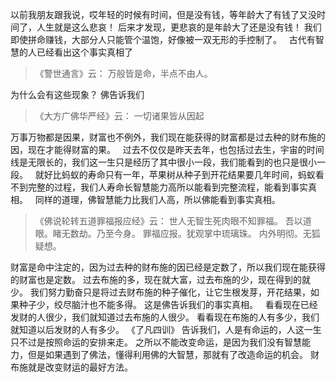 以前我朋友跟我说，哎年轻的时候有时间，但是没有钱，等年龄大了有钱了又没时间了，人生就是这么悲哀！
后来才发现，更悲哀的是年龄大了还是没有钱！
我们即使拼命赚钱，大部分人只能管个温饱，好像被一双无形的手控制了。
&nbsp;
古代有智慧的人已经看出这个事实真相了

> 《警世通言》云：
> 万般皆是命，半点不由人。

为什么会有这些现象？
佛告诉我们

> 《大方广佛华严经》云：
> 一切诸果皆从因起

万事万物都是因果，财富也不例外，我们现在能获得的财富都是过去种的财布施的因，现在才能得财富的果。
&nbsp;
过去不仅仅是昨天去年，也包括过去生，宇宙的时间线是无限长的，我们这一生只是经历了其中很小一段，我们能看到的也只是很小一段。
&nbsp;
就好比蚂蚁的寿命只有一年，苹果树从种子到开花结果要几年时间，蚂蚁看不到完整的过程，我们人寿命长智慧能力高所以能看到完整流程，能看到事实真相。
&nbsp;
同样的道理，佛智慧能力比我们人高，所以佛能看到事实真相。

> 《佛说轮转五道罪福报应经》云：
> 世人无智生死肉眼不知罪福。
> 吾以道眼。睹无数劫。乃至今身。
> 罪福应报。犹观掌中琉璃珠。
> 内外明彻。无狐疑想。

财富是命中注定的，因为过去种的财布施的因已经是定数了，所以我们现在能获得的财富也是定数。
过去布施的多，现在就大富，过去布施的少，现在得到的就少。
我们努力勤奋只是将过去财布施的种子催化，让它生根发芽，开花结果，如果种子少，绞尽脑汁也不能多得。
这是佛告诉我们的事实真相。
&nbsp;
看看现在已经发财的人很少，我们就知道过去布施的人很少。
看看现在布施的人有多少，我们就知道以后发财的人有多少。
《了凡四训》 告诉我们，人是有命运的，人这一生只不过是按照命运的安排来走。
之所以不能改变命运，是因为我们没有智慧能力，但是如果遇到了佛法，懂得利用佛的大智慧，那就有了改造命运的机会。
财布施就是改变财运的最好方法。